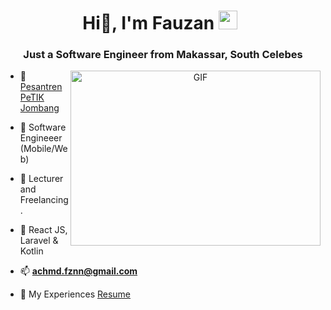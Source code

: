 <h1 align="center">Hi👋, I'm Fauzan <img src="https://media.giphy.com/media/iY8CRBdQXODJSCERIr/giphy.gif" width="30" height="30" style="margin-right: 10px;"></h1>
<h3 align="center">Just a Software Engineer from Makassar, South Celebes</h3>

<a target="_blank" align="center">
  <img align="right" top="500" height="280" width="400" alt="GIF" src="https://media.giphy.com/media/SWoSkN6DxTszqIKEqv/giphy.gif">
</a>

- 🔭 <a href="https://petikjombang.com" target="blank">Pesantren PeTIK Jombang</a>

- 🌱  Software Engineeer (Mobile/Web)

- 🤝 Lecturer and Freelancing.

- 🌠 React JS, Laravel & Kotlin

- 📫 **achmd.fznn@gmail.com**

- 📄  My Experiences <a href="https://github.com/ahmfzn00/ahmfzn00/blob/main/My%20Resume.pdf" target="blank">Resume</a>
<br/>
